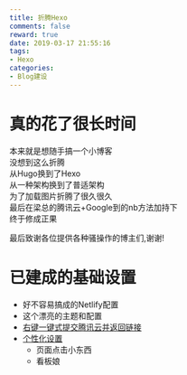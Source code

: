 ```yaml
---
title: 折腾Hexo
comments: false
reward: true
date: 2019-03-17 21:55:16
tags:
- Hexo
categories: 
- Blog建设
---
```


# 真的花了很长时间

本来就是想随手搞一个小博客  
没想到这么折腾  
从Hugo换到了Hexo  
从一种架构换到了普适架构  
为了加载图片折腾了很久很久  
最后在梁总的腾讯云+Google到的nb方法加持下  
终于修成正果

最后致谢各位提供各种骚操作的博主们,谢谢!

# 已建成的基础设置

- 好不容易搞成的Netlify配置
- 这个漂亮的主题和配置
- [右键一键式提交腾讯云并返回链接](https://www.xiebruce.top/17.html)
- [个性化设置](http://dugblog.coding.me/Hexo/20180620-hexo-private-customization.html)
    - 页面点击小东西
    - 看板娘